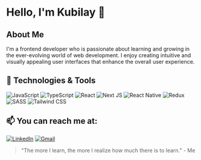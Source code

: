# Hello, I'm Kubilay 👋

## About Me
I'm a frontend developer who is passionate about learning and growing in the ever-evolving world of web development. I enjoy creating intuitive and visually appealing user interfaces that enhance the overall user experience.

## 🔧 Technologies & Tools
 ![JavaScript](https://img.shields.io/badge/JavaScript-323330?style=for-the-badge&logo=javascript&logoColor=F7DF1E)
 ![TypeScript](https://img.shields.io/badge/typescript-%23007ACC.svg?style=for-the-badge&logo=typescript&logoColor=white)
 ![React](https://img.shields.io/badge/React-20232A?style=for-the-badge&logo=react&logoColor=61DAFB)
 ![Next JS](https://img.shields.io/badge/Next-black?style=for-the-badge&logo=next.js&logoColor=white)
 ![React Native](https://img.shields.io/badge/React%20Native-61DAFB?style=for-the-badge&logo=react&logoColor=white)
 ![Redux](https://img.shields.io/badge/Redux-593D88?style=for-the-badge&logo=redux&logoColor=white)
 ![SASS](https://img.shields.io/badge/SASS-hotpink.svg?style=for-the-badge&logo=SASS&logoColor=white)
 ![Tailwind CSS](https://img.shields.io/badge/Tailwind%20CSS-38B2AC?style=for-the-badge&logo=tailwind-css&logoColor=white)

## 📫 You can reach me at:  
 [<img src="https://img.shields.io/badge/LinkedIn-0077B5?style=for-the-badge&logo=linkedin&logoColor=white" alt="LinkedIn"/>](https://www.linkedin.com/in/kubilay-t%C3%BCre-687a66229/)
 [![Gmail](https://img.shields.io/badge/Gmail-D14836?style=for-the-badge&logo=gmail&logoColor=white)](mailto:kubilayture@gmail.com)

> "The more I learn, the more I realize how much there is to learn." - Me
